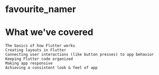 # favourite_namer

# What we've covered
    The basics of how Flutter works
    Creating layouts in Flutter
    Connecting user interactions (like button presses) to app behavior
    Keeping Flutter code organized
    Making app responsive
    Achieving a consistent look & feel of app


